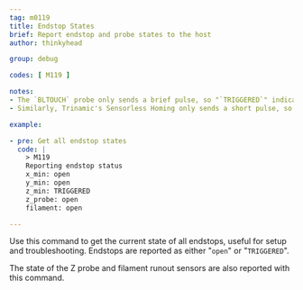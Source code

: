 ```yaml
---
tag: m0119
title: Endstop States
brief: Report endstop and probe states to the host
author: thinkyhead

group: debug

codes: [ M119 ]

notes:
- The `BLTOUCH` probe only sends a brief pulse, so "`TRIGGERED`" indicates the probe is in error state.
- Similarly, Trinamic's Sensorless Homing only sends a short pulse, so for these "`TRIGGERED`" is unusual.

example:

- pre: Get all endstop states
  code: |
    > M119
    Reporting endstop status
    x_min: open
    y_min: open
    z_min: TRIGGERED
    z_probe: open
    filament: open

---
```


Use this command to get the current state of all endstops, useful for setup and troubleshooting. Endstops are reported as either "`open`" or "`TRIGGERED`".

The state of the Z probe and filament runout sensors are also reported with this command.
